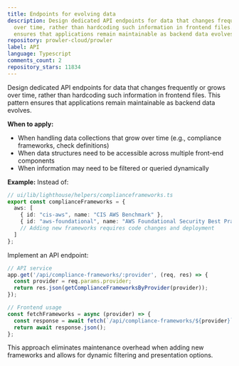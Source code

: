 ```yaml
---
title: Endpoints for evolving data
description: Design dedicated API endpoints for data that changes frequently or grows
  over time, rather than hardcoding such information in frontend files. This pattern
  ensures that applications remain maintainable as backend data evolves.
repository: prowler-cloud/prowler
label: API
language: Typescript
comments_count: 2
repository_stars: 11834
---
```


Design dedicated API endpoints for data that changes frequently or grows over time, rather than hardcoding such information in frontend files. This pattern ensures that applications remain maintainable as backend data evolves.

**When to apply:**
- When handling data collections that grow over time (e.g., compliance frameworks, check definitions)
- When data structures need to be accessible across multiple front-end components
- When information may need to be filtered or queried dynamically

**Example:**
Instead of:
```typescript
// ui/lib/lighthouse/helpers/complianceframeworks.ts
export const complianceFrameworks = {
  aws: [
    { id: "cis-aws", name: "CIS AWS Benchmark" },
    { id: "aws-foundational", name: "AWS Foundational Security Best Practices" },
    // Adding new frameworks requires code changes and deployment
  ]
};
```

Implement an API endpoint:
```typescript
// API service
app.get('/api/compliance-frameworks/:provider', (req, res) => {
  const provider = req.params.provider;
  return res.json(getComplianceFrameworksByProvider(provider));
});

// Frontend usage
const fetchFrameworks = async (provider) => {
  const response = await fetch(`/api/compliance-frameworks/${provider}`);
  return await response.json();
};
```

This approach eliminates maintenance overhead when adding new frameworks and allows for dynamic filtering and presentation options.